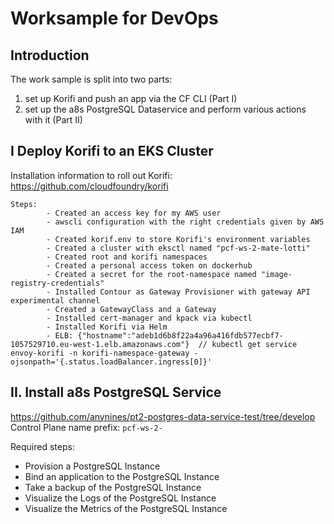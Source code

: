 # Worksample for DevOps

## Introduction
The work sample is split into two parts:
  
1. set up Korifi and push an app via the CF CLI (Part I) 
3. set up the a8s PostgreSQL Dataservice and perform various actions with it (Part II)

## I Deploy Korifi to an EKS Cluster
Installation information to roll out Korifi: https://github.com/cloudfoundry/korifi
    
    Steps:
            - Created an access key for my AWS user
            - awscli configuration with the right credentials given by AWS IAM
            - Created korif.env to store Korifi's environment variables
            - Created a cluster with eksctl named "pcf-ws-2-mate-lotti"
            - Created root and korifi namespaces
            - Created a personal access token on dockerhub
            - Created a secret for the root-namespace named "image-registry-credentials"
            - Installed Contour as Gateway Provisioner with gateway API experimental channel
            - Created a GatewayClass and a Gateway
            - Installed cert-manager and kpack via kubectl
            - Installed Korifi via Helm
            - ELB: {"hostname":"adeb1d6b8f22a4a96a416fdb577ecbf7-1057529710.eu-west-1.elb.amazonaws.com"}  // kubectl get service envoy-korifi -n korifi-namespace-gateway -ojsonpath='{.status.loadBalancer.ingress[0]}'

## II. Install a8s PostgreSQL Service
https://github.com/anynines/pt2-postgres-data-service-test/tree/develop
Control Plane name prefix: `pcf-ws-2-`

Required steps:
 - Provision a PostgreSQL Instance
 - Bind an application to the PostgreSQL Instance
 - Take a backup of the PostgreSQL Instance
 - Visualize the Logs of the PostgreSQL Instance
 - Visualize the Metrics of the PostgreSQL Instance

 